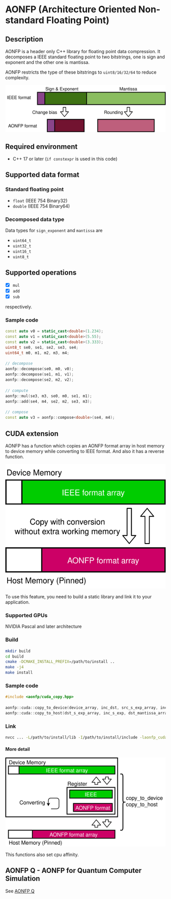 # AONFP (Architecture Oriented Non-standard Floating Point)

## Description
AONFP is a header only C++ library for floating point data compression.
It decomposes a IEEE standard floating point to two bitstrings, one is sign and exponent and the other one is mantissa.

AONFP restricts the type of these bitstrings to `uint8/16/32/64` to reduce complexity.

![aonfp-format](docs/aonfp_format.svg)

## Required environment

- C++ 17 or later (`if constexpr` is used in this code)

## Supported data format

### Standard floating point

- `float` (IEEE 754 Binary32)
- `double` (IEEE 754 Binary64)

### Decomposed data type
Data types for `sign_exponent` and `mantissa` are

- `uint64_t`
- `uint32_t`
- `uint16_t`
- `uint8_t`


## Supported operations
- [x] `mul`
- [x] `add`
- [x] `sub`

respectively.

### Sample code
```cpp
const auto v0 = static_cast<double>(1.234);
const auto v1 = static_cast<double>(5.55);
const auto v2 = static_cast<double>(3.333);
uint8_t se0, se1, se2, se3, se4;
uint64_t m0, m1, m2, m3, m4;

// decompose
aonfp::decompose(se0, m0, v0);
aonfp::decompose(se1, m1, v1);
aonfp::decompose(se2, m2, v2);

// compute
aonfp::mul(se3, m3, se0, m0, se1, m1);
aonfp::add(se4, m4, se2, m2, se3, m3);

// compose
const auto v3 = aonfp::compose<double>(se4, m4);
```

## CUDA extension
AONFP has a function which copies an AONFP format array in host memory to device memory while converting to IEEE format.
And also it has a reverse function.

![cuda-copy](docs/aonfp_cuda_copy.svg)

To use this feature, you need to build a static library and link it to your application.


### Supported GPUs

NVIDIA Pascal and later architecture

### Build
```bash
mkdir build
cd build
cmake -DCMAKE_INSTALL_PREFIX=/path/to/install ..
make -j4
make install
```

### Sample code
```cpp
#include <aonfp/cuda_copy.hpp>

aonfp::cuda::copy_to_device(device_array, inc_dst, src_s_exp_array, inc_s_exp, src_mantissa_array, inc_mantissa, N [, block_size = 256, set_cpu_affinity = true, stream = 0]);
aonfp::cuda::copy_to_host(dst_s_exp_array, inc_s_exp, dst_mantissa_array, inc_mantissa, device_array, inc_src, N [, block_size = 256, set_cpu_affinity = true, stream = 0]);
```

### Link
```bash
nvcc ... -L/path/to/install/lib -I/path/to/install/include -laonfp_cuda_copy
```

#### More detail

![cuda-copy-detail](./docs/aonfp_cuda_copy_detail.svg)

This functions also set cpu affinity.

## AONFP Q - AONFP for Quantum Computer Simulation

See [AONFP Q](./docs/q.md)
